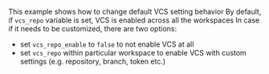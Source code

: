 This example shows how to change default VCS setting behavior
By default, if `vcs_repo` variable is set, VCS is enabled across all the workspaces
In case if it needs to be customized, there are two options:
 - set `vcs_repo_enable` to `false` to not enable VCS at all
 - set `vcs_repo` within particular workspace to enable VCS with custom settings (e.g. repository, branch, token etc.)

